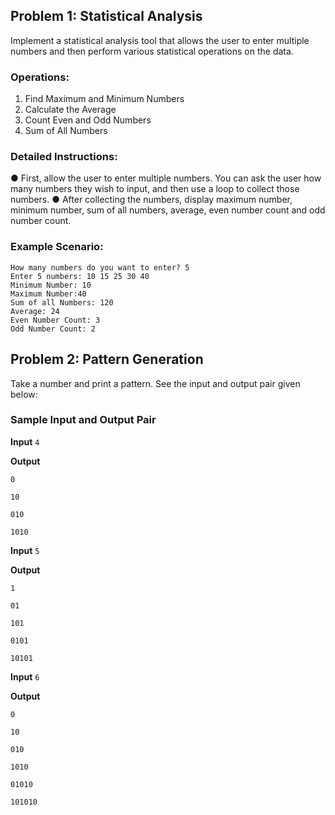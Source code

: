 ## Problem 1: Statistical Analysis

Implement a statistical analysis tool that allows the user to enter multiple numbers and then
perform various statistical operations on the data.

### Operations:

1. Find Maximum and Minimum Numbers
2. Calculate the Average
3. Count Even and Odd Numbers
4. Sum of All Numbers

### Detailed Instructions:

● First, allow the user to enter multiple numbers. You can ask the user how many
numbers they wish to input, and then use a loop to collect those numbers.
● After collecting the numbers, display maximum number, minimum number, sum of all
numbers, average, even number count and odd number count.

### Example Scenario:

```
How many numbers do you want to enter? 5
Enter 5 numbers: 10 15 25 30 40
Minimum Number: 10
Maximum Number:40
Sum of all Numbers: 120
Average: 24
Even Number Count: 3
Odd Number Count: 2
```

## Problem 2: Pattern Generation

Take a number and print a pattern. See the input and output pair given below:

### Sample Input and Output Pair

**Input**
`4`

**Output**

`0`

`10`

`010`

`1010`

**Input**
`5`

**Output**

`1`

`01`

`101`

`0101`

`10101`

**Input**
`6`

**Output**

`0`

`10`

`010`

`1010`

`01010`

`101010`
